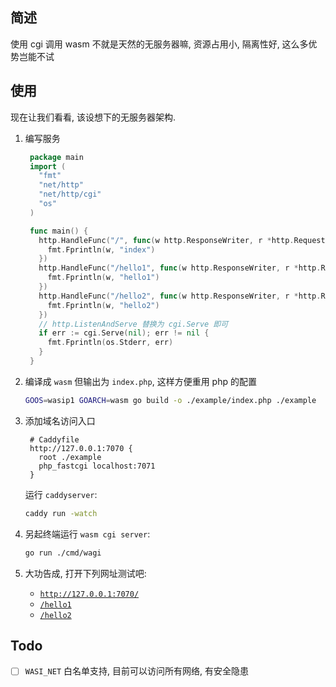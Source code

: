 ## 简述

使用 cgi 调用 wasm 不就是天然的无服务器嘛, 资源占用小, 隔离性好, 这么多优势岂能不试

## 使用

现在让我们看看, 该设想下的无服务器架构.

1. 编写服务

   ```go
    package main
    import (
      "fmt"
      "net/http"
      "net/http/cgi"
      "os"
    )

    func main() {
      http.HandleFunc("/", func(w http.ResponseWriter, r *http.Request) {
        fmt.Fprintln(w, "index")
      })
      http.HandleFunc("/hello1", func(w http.ResponseWriter, r *http.Request) {
        fmt.Fprintln(w, "hello1")
      })
      http.HandleFunc("/hello2", func(w http.ResponseWriter, r *http.Request) {
        fmt.Fprintln(w, "hello2")
      })
      // http.ListenAndServe 替换为 cgi.Serve 即可
      if err := cgi.Serve(nil); err != nil {
        fmt.Fprintln(os.Stderr, err)
      }
    }
   ```

2. 编译成 `wasm` 但输出为 `index.php`, 这样方便重用 php 的配置
   ```sh
   GOOS=wasip1 GOARCH=wasm go build -o ./example/index.php ./example
   ```
3. 添加域名访问入口
   ```Caddyfile
    # Caddyfile
    http://127.0.0.1:7070 {
      root ./example
      php_fastcgi localhost:7071
    }
   ```
   运行 `caddyserver`:
   ```sh
   caddy run -watch
   ```
4. 另起终端运行 `wasm cgi server`:
   ```sh
   go run ./cmd/wagi
   ```
5. 大功告成, 打开下列网址测试吧:
   - [`http://127.0.0.1:7070/`](http://127.0.0.1:7070)
   - [`/hello1`](http://127.0.0.1:7070/hello1)
   - [`/hello2`](http://127.0.0.1:7070/hello2)

## Todo

- [ ] `WASI_NET` 白名单支持, 目前可以访问所有网络, 有安全隐患
